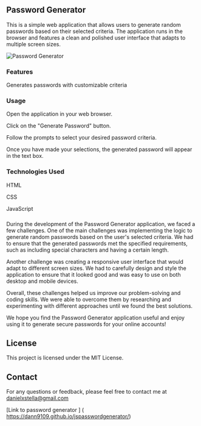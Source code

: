 ## Password Generator
This is a simple web application that allows users to generate random passwords based on their selected criteria. The application runs in the browser and features a clean and polished user interface that adapts to multiple screen sizes.


![Password Generator](images/pgenerator.PNG)

### Features 
Generates passwords with customizable criteria

### Usage 
Open the application in your web browser.

Click on the "Generate Password" button.

Follow the prompts to select your desired password criteria.

Once you have made your selections, the generated password will appear in the text box.

### Technologies Used

HTML

CSS

JavaScript


###
During the development of the Password Generator application, we faced a few challenges. One of the main challenges was implementing the logic to generate random passwords based on the user's selected criteria. We had to ensure that the generated passwords met the specified requirements, such as including special characters and having a certain length.


Another challenge was creating a responsive user interface that would adapt to different screen sizes. We had to carefully design and style the application to ensure that it looked good and was easy to use on both desktop and mobile devices.


Overall, these challenges helped us improve our problem-solving and coding skills. We were able to overcome them by researching and experimenting with different approaches until we found the best solutions.


We hope you find the Password Generator application useful and enjoy using it to generate secure passwords for your online accounts!


## License 
This project is licensed under the MIT License.

## Contact 
For any questions or feedback, please feel free to contact me at danielxstella@gmail.com


[Link to password generator ] ( https://dann9109.github.io/jspasswordgenerator/)